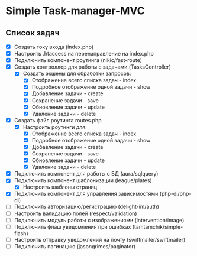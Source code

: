 # Simple Task-manager-MVC

## Список задач

- [x] Создать току входа (index.php)
- [x] Настроить .htaccess на перенаправление на index.php
- [x] Подключить компонент роутинга (nikic/fast-route)
- [x] Создать контроллер для работы с задачами (TasksController)
  - [x] Создать экшены для обработки запросов:
    - [x] Отображение всего списка задач - index
    - [x] Подробное отображение одной задачи - show
    - [x] Добавление задачи - create
    - [x] Сохранение задачи - save
    - [x] Обновление задачи - update
    - [x] Удаление задачи - delete
- [x] Создать файл роутинга routes.php
  - [x] Настроить роутинги для:
    - [x] Отображение всего списка задач - index
    - [x] Подробное отображение одной задачи - show
    - [x] Добавление задачи - create
    - [x] Сохранение задачи - save
    - [x] Обновление задачи - update
    - [x] Удаление задачи - delete
- [x] Подключить компонент для работы с БД (aura/sqlquery)
- [x] Подключить компонент шаблонизации (league/plates)
  - [x] Настроить шаблоны страниц
- [x] Подключить компонент для управления зависимостями (php-di/php-di)
- [ ] Подключить авторизацию/регистрацию (delight-im/auth)
- [ ] Настроить валидацию полей (respect/validation)
- [ ] Подключить модуль работы с изображениями (intervention/image)
- [ ] Подключить флаш уведомления при ошибках (tamtamchik/simple-flash)
- [ ] Настроить отправку уведомлений на почту (swiftmailer/swiftmailer)
- [ ] Подключить пагинацию (jasongrimes/paginator)
